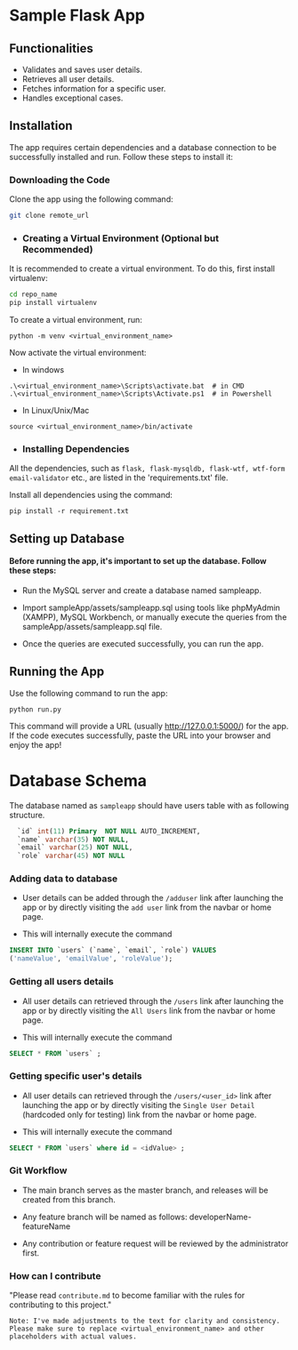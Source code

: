 # Sample Flask App

## Functionalities

- Validates and saves user details.
- Retrieves all user details.
- Fetches information for a specific user.
- Handles exceptional cases.

## Installation

The app requires certain dependencies and a database connection to be successfully installed and run. Follow these steps to install it:

### Downloading the Code

Clone the app using the following command:
```bash
git clone remote_url
```
- ### Creating a Virtual Environment (Optional but Recommended)
 It is recommended to create a virtual environment. To do this, first install virtualenv:

```bash
cd repo_name
pip install virtualenv
```
To create a virtual environment, run:

```
python -m venv <virtual_environment_name>
```

Now activate the virtual environment:
 - In windows 

```
.\<virtual_environment_name>\Scripts\activate.bat  # in CMD
.\<virtual_environment_name>\Scripts\Activate.ps1  # in Powershell

```


 - In Linux/Unix/Mac 

```
source <virtual_environment_name>/bin/activate
```


- ### Installing Dependencies

All the dependencies, such as `flask, flask-mysqldb, flask-wtf, wtf-form email-validator` etc., are listed in the 'requirements.txt' file.

Install all dependencies using the command:

```
pip install -r requirement.txt
```
## Setting up Database 

####  Before running the app, it's important to set up the database. Follow these steps:

- Run the MySQL server and create a database named sampleapp.
- Import sampleApp/assets/sampleapp.sql using tools like phpMyAdmin (XAMPP), MySQL Workbench, or manually execute the queries from the sampleApp/assets/sampleapp.sql file.

- Once the queries are executed successfully, you can run the app.

## Running the App 
Use the following command to run the app:

```
python run.py
```

This command will provide a URL (usually http://127.0.0.1:5000/) for the app. If the code executes successfully, paste the URL into your browser and enjoy the app!


# Database Schema
The database named as `sampleapp` should have users table with as following structure.

```sql
  `id` int(11) Primary  NOT NULL AUTO_INCREMENT,
  `name` varchar(35) NOT NULL,
  `email` varchar(25) NOT NULL,
  `role` varchar(45) NOT NULL
```
### Adding data to database

- User details can be added through the `/adduser` link after launching the app or by directly visiting the `add user` link from the navbar or home page.

- This will internally execute the command
  
```sql
INSERT INTO `users` (`name`, `email`, `role`) VALUES
('nameValue', 'emailValue', 'roleValue');
```
### Getting all users details

- All user details can retrieved through the `/users` link after launching the app or by directly visiting the `All Users` link from the navbar or home page.

- This will internally execute the command
  
```sql
SELECT * FROM `users` ;
```

### Getting specific user's details

- All user details can retrieved through the `/users/<user_id>` link after launching the app or by directly visiting the `Single User Detail` (hardcoded only for testing) link from the navbar or home page.

- This will internally execute the command
  
```sql
SELECT * FROM `users` where id = <idValue> ;
```
### Git Workflow
- The main branch serves as the master branch, and releases will be created from this branch.

- Any feature branch will be named as follows:
developerName-featureName

- Any contribution or feature request will be reviewed by the administrator first.


### How can I contribute 

"Please read `contribute.md` to become familiar with the rules for contributing to this project."


`Note: I've made adjustments to the text for clarity and consistency. Please make sure to replace <virtual_environment_name> and other placeholders with actual values.`

